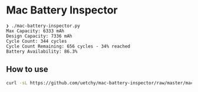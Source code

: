 # Mac Battery Inspector

```
❯ ./mac-battery-inspector.py
Max Capacity: 6333 mAh
Design Capacity: 7336 mAh
Cycle Count: 344 cycles
Cycle Count Remaining: 656 cycles - 34% reached
Battery Availability: 86.3%
```

## How to use

```bash
curl -sL https://github.com/uetchy/mac-battery-inspector/raw/master/mac-battery-inspector.py | python
```
